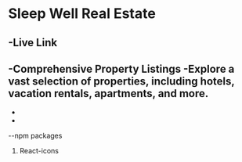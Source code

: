 # Sleep Well Real Estate
-Live Link
-
-Comprehensive Property Listings
    -Explore a vast selection of properties, including hotels, vacation rentals, apartments, and more.
-
-
-

--npm packages
1. React-icons
